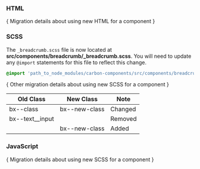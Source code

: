 ### HTML

{ Migration details about using new HTML for a component }

### SCSS

The `_breadcrumb.scss` file is now located at **src/components/breadcrumb/\_breadcrumb.scss**. You will need to update any `@import` statements for this file to reflect this change.

```scss
@import 'path_to_node_modules/carbon-components/src/components/breadcrumb/breadcrumb';
```

{ Other migration details about using new SCSS for a component }

| Old Class         | New Class     | Note    |
| ----------------- | ------------- | ------- |
| bx--class         | bx--new-class | Changed |
| bx--text\_\_input |               | Removed |
|                   | bx--new-class | Added   |

### JavaScript

{ Migration details about using new SCSS for a component }
